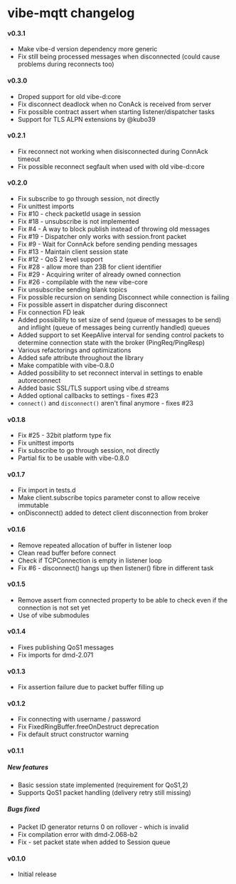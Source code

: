 vibe-mqtt changelog
===================

#### v0.3.1
- Make vibe-d version dependency more generic
- Fix still being processed messages when disconnected (could cause problems during reconnects too)

#### v0.3.0
- Droped support for old vibe-d:core
- Fix disconnect deadlock when no ConAck is received from server
- Fix possible contract assert when starting listener/dispatcher tasks
- Support for TLS ALPN extensions by @kubo39

#### v0.2.1
- Fix reconnect not working when disisconnected during ConnAck timeout
- Fix possible reconnect segfault when used with old vibe-d:core

#### v0.2.0
- Fix subscribe to go through session, not directly
- Fix unittest imports
- Fix #10 - check packetId usage in session
- Fix #18 - unsubscribe is not implemented
- Fix #4 - A way to block publish instead of throwing old messages
- Fix #19 - Dispatcher only works with session.front packet
- Fix #9 - Wait for ConnAck before sending pending messages
- Fix #13 - Maintain client session state
- Fix #12 - QoS 2 level support
- Fix #28 - allow more than 23B for client identifier
- Fix #29 - Acquiring writer of already owned connection
- Fix #26 - compilable with the new vibe-core
- Fix unsubscribe sending blank topics
- Fix possible recursion on sending Disconnect while connection is failing
- Fix possible assert in dispatcher during disconnect
- Fix connection FD leak
- Added possibility to set size of send (queue of messages to be send) and inflight (queue of messages being currently handled) queues
- Added support to set KeepAlive interval for sending control packets to determine connection state with the broker (PingReq/PingResp)
- Various refactorings and optimizations
- Added safe attribute throughout the library
- Make compatible with vibe-0.8.0
- Added possibility to set reconnect interval in settings to enable autoreconnect
- Added basic SSL/TLS support using vibe.d streams
- Added optional callbacks to settings - fixes #23
- `connect()` and `disconnect()` aren't final anymore - fixes #23

#### v0.1.8
- Fix #25 - 32bit platform type fix
- Fix unittest imports
- Fix subscribe to go through session, not directly
- Partial fix to be usable with vibe-0.8.0

#### v0.1.7
- Fix import in tests.d
- Make client.subscribe topics parameter const to allow receive immutable
- onDisconnect() added to detect client disconnection from broker

#### v0.1.6
- Remove repeated allocation of buffer in listener loop
- Clean read buffer before connect
- Check if TCPConnection is empty in listener loop
- Fix #6 - disconnect() hangs up then listener() fibre in different task

#### v0.1.5
- Remove assert from connected property to be able to check even if the connection is not set yet
- Use of vibe submodules

#### v0.1.4
- Fixes publishing QoS1 messages
- Fix imports for dmd-2.071

#### v0.1.3
- Fix assertion failure due to packet buffer filling up

#### v0.1.2
- Fix connecting with username / password
- Fix FixedRingBuffer.freeOnDestruct deprecation
- Fix default struct constructor warning

#### v0.1.1
##### New features
- Basic session state implemented (requirement for QoS1,2)
- Supports QoS1 packet handling (delivery retry still missing)

##### Bugs fixed
- Packet ID generator returns 0 on rollover - which is invalid
- Fix compilation error with dmd-2.068-b2
- Fix - set packet state when added to Session queue

#### v0.1.0
- Initial release
